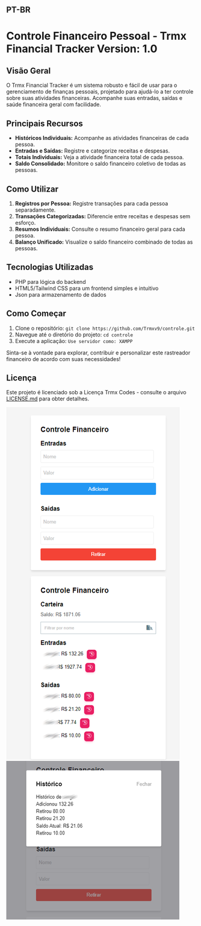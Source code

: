 ## PT-BR

# Controle Financeiro Pessoal - Trmx Financial Tracker Version: 1.0

## Visão Geral
O Trmx Financial Tracker é um sistema robusto e fácil de usar para o gerenciamento de finanças pessoais, projetado para ajudá-lo a ter controle sobre suas atividades financeiras. Acompanhe suas entradas, saídas e saúde financeira geral com facilidade.

## Principais Recursos
- **Históricos Individuais:** Acompanhe as atividades financeiras de cada pessoa.
- **Entradas e Saídas:** Registre e categorize receitas e despesas.
- **Totais Individuais:** Veja a atividade financeira total de cada pessoa.
- **Saldo Consolidado:** Monitore o saldo financeiro coletivo de todas as pessoas.

## Como Utilizar
1. **Registros por Pessoa:** Registre transações para cada pessoa separadamente.
2. **Transações Categorizadas:** Diferencie entre receitas e despesas sem esforço.
3. **Resumos Individuais:** Consulte o resumo financeiro geral para cada pessoa.
4. **Balanço Unificado:** Visualize o saldo financeiro combinado de todas as pessoas.

## Tecnologias Utilizadas
- PHP para lógica do backend
- HTML5/Tailwind CSS para um frontend simples e intuitivo
- Json para armazenamento de dados

## Como Começar
1. Clone o repositório: `git clone https://github.com/Trmxv9/controle.git`
2. Navegue até o diretório do projeto: `cd controle`
3. Execute a aplicação: `Use servidor como: XAMPP`

Sinta-se à vontade para explorar, contribuir e personalizar este rastreador financeiro de acordo com suas necessidades!

## Licença
Este projeto é licenciado sob a Licença Trmx Codes - consulte o arquivo [LICENSE.md](LICENSE) para obter detalhes.

![Trmx Codes](photos/home.png)
![Trmx Codes](photos/historico.png)

